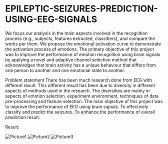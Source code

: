 # EPILEPTIC-SEIZURES-PREDICTION-USING-EEG-SIGNALS

We focus our analysis in the main aspects involved in the recognition process (e.g., subjects, features extracted, classifiers), and compare the works per them. 
We propose the emotional activation curve to demonstrate the activation process of emotions. 
The primary objective of this project was to improve the performance of emotion recognition using brain signals by applying a novel and adaptive channel selection method that acknowledges that brain activity has a unique behaviour that differs from one person to another and one emotional state to another. 

Problem statement
There has been much research done from EEG with different result. This different result has been due to diversity in different aspects of methods used in the research. 
The diversities are mainly in aspects of emotion selection, experiment environment, techniques of data pre-processing and feature selection.
The main objective of this project was to improve the performance of EEG using brain signals.
 To effectively classify and predict the seizures.
To enhance the performance of overall prediction result.

Result:

![Picture1](https://github.com/ArindamGoogle/EPILEPTIC-SEIZURES-PREDICTION-USING-EEG-SIGNALS/assets/67832931/d1486f84-35a8-4bb7-a213-5ae727e0d7e3)
![Picture2](https://github.com/ArindamGoogle/EPILEPTIC-SEIZURES-PREDICTION-USING-EEG-SIGNALS/assets/67832931/e946189f-9779-451f-9cd0-95cd0e3d56f4)
![Picture3](https://github.com/ArindamGoogle/EPILEPTIC-SEIZURES-PREDICTION-USING-EEG-SIGNALS/assets/67832931/86c4af04-cf53-43b1-9fb4-9ecc88b6fd24)
